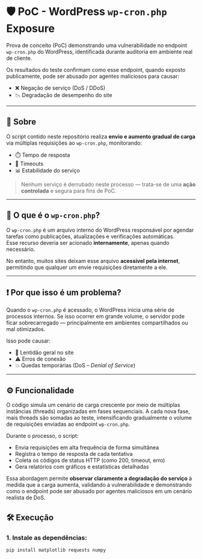 # 🛡️ PoC - WordPress `wp-cron.php` Exposure

Prova de conceito (PoC) demonstrando uma vulnerabilidade no endpoint `wp-cron.php` do WordPress, identificada durante auditoria em ambiente real de cliente.

Os resultados do teste confirmam como esse endpoint, quando exposto publicamente, pode ser abusado por agentes maliciosos para causar:

- ❌ Negação de serviço (DoS / DDoS)
- 📉 Degradação de desempenho do site

---

## 📌 Sobre

O script contido neste repositório realiza **envio e aumento gradual de carga** via múltiplas requisições ao `wp-cron.php`, monitorando:

- ⏱️ Tempo de resposta  
- 🔁 Timeouts  
- 📊 Estabilidade do serviço  

> Nenhum serviço é derrubado neste processo — trata-se de uma **ação controlada** e segura para fins de PoC.

---

## 🚨 O que é o `wp-cron.php`?

O `wp-cron.php` é um arquivo interno do WordPress responsável por agendar tarefas como publicações, atualizações e verificações automáticas.  
Esse recurso deveria ser acionado **internamente**, apenas quando necessário.

No entanto, muitos sites deixam esse arquivo **acessível pela internet**, permitindo que qualquer um envie requisições diretamente a ele.

---

## ❗ Por que isso é um problema?

Quando o `wp-cron.php` é acessado, o WordPress inicia uma série de processos internos. Se isso ocorrer em grande volume, o servidor pode ficar sobrecarregado — principalmente em ambientes compartilhados ou mal otimizados.

Isso pode causar:

- 🔄 Lentidão geral no site  
- ⚠️ Erros de conexão  
- 💥 Quedas temporárias (DoS – *Denial of Service*)  

---
## ⚙️ Funcionalidade

O código simula um cenário de carga crescente por meio de múltiplas instâncias (threads) organizadas em fases sequenciais. A cada nova fase, mais threads são somadas ao teste, intensificando gradualmente o volume de requisições enviadas ao endpoint `wp-cron.php`.

Durante o processo, o script:

- Envia requisições em alta frequência de forma simultânea
- Registra o tempo de resposta de cada tentativa
- Coleta os códigos de status HTTP (como 200, timeout, erro)
- Gera relatórios com gráficos e estatísticas detalhadas

Essa abordagem permite **observar claramente a degradação do serviço** à medida que a carga aumenta, validando a vulnerabilidade e demonstrando como o endpoint pode ser abusado por agentes maliciosos em um cenário realista de DoS.


## 🛠 Execução

### 1. Instale as dependências:

```bash
pip install matplotlib requests numpy
